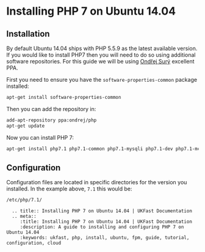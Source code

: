 # Installing PHP 7 on Ubuntu 14.04

## Installation

By default Ubuntu 14.04 ships with PHP 5.5.9 as the latest available version. If you would like to install PHP7 then you will need to do so using additional software repositories. For this guide we will be using [Ondřej Surý](https://launchpad.net/~ondrej/+archive/ubuntu/php) excellent PPA.

First you need to ensure you have the `software-properties-common` package installed:

```bash
apt-get install software-properties-common
```

Then you can add the repository in:

```bash
add-apt-repository ppa:ondrej/php
apt-get update
```

Now you can install PHP 7:

```bash
apt-get install php7.1 php7.1-common php7.1-mysqli php7.1-dev php7.1-mcrypt
```

## Configuration

Configuration files are located in specific directories for the version you installed. In the example above, `7.1` this would be:

```bash
/etc/php/7.1/
```

```eval_rst
  .. title:: Installing PHP 7 on Ubuntu 14.04 | UKFast Documentation
  .. meta::
     :title: Installing PHP 7 on Ubuntu 14.04 | UKFast Documentation
     :description: A guide to installing and configuring PHP 7 on Ubuntu 14.04
     :keywords: ukfast, php, install, ubuntu, fpm, guide, tutorial, configuration, cloud
